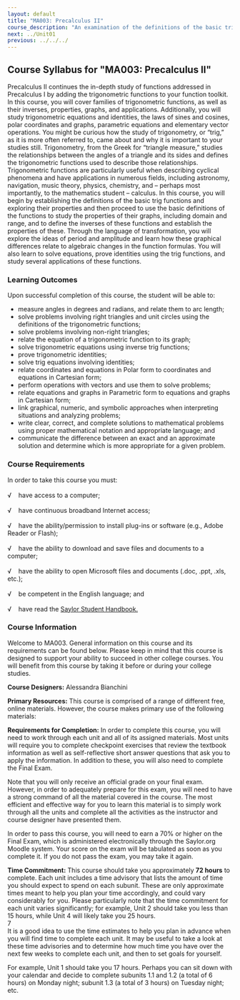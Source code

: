 ```yaml
---
layout: default
title: "MA003: Precalculus II"
course_description: "An examination of the definitions of the basic trig functions, exploration of their properties, and the study of trigonometric equations and identities, the laws of sines and cosines, polar coordinates and graphs, parametric equations, and elementary vector operations."
next: ../Unit01
previous: ../../../
---
```

Course Syllabus for "MA003: Precalculus II"
-------------------------------------------

Precalculus II continues the in-depth study of functions addressed in
Precalculus I by adding the trigonometric functions to your function
toolkit. In this course, you will cover families of trigonometric
functions, as well as their inverses, properties, graphs, and
applications. Additionally, you will study trigonometric equations and
identities, the laws of sines and cosines, polar coordinates and graphs,
parametric equations and elementary vector operations. You might be
curious how the study of trigonometry, or “trig,” as it is more often
referred to, came about and why it is important to your studies still.
Trigonometry, from the Greek for “triangle measure,” studies the
relationships between the angles of a triangle and its sides and defines
the trigonometric functions used to describe those relationships.
Trigonometric functions are particularly useful when describing cyclical
phenomena and have applications in numerous fields, including astronomy,
navigation, music theory, physics, chemistry, and – perhaps most
importantly, to the mathematics student – calculus. In this course, you
will begin by establishing the definitions of the basic trig functions
and exploring their properties and then proceed to use the basic
definitions of the functions to study the properties of their graphs,
including domain and range, and to define the inverses of these
functions and establish the properties of these. Through the language of
transformation, you will explore the ideas of period and amplitude and
learn how these graphical differences relate to algebraic changes in the
function formulas. You will also learn to solve equations, prove
identities using the trig functions, and study several applications of
these functions.

### Learning Outcomes

Upon successful completion of this course, the student will be able
to:  
  

-   measure angles in degrees and radians, and relate them to arc
    length;
-   solve problems involving right triangles and unit circles using the
    definitions of the trigonometric functions;
-   solve problems involving non-right triangles;
-   relate the equation of a trigonometric function to its graph;
-   solve trigonometric equations using inverse trig functions;
-   prove trigonometric identities;
-   solve trig equations involving identities;
-   relate coordinates and equations in Polar form to coordinates and
    equations in Cartesian form;
-   perform operations with vectors and use them to solve problems;
-   relate equations and graphs in Parametric form to equations and
    graphs in Cartesian form;
-   link graphical, numeric, and symbolic approaches when interpreting
    situations and analyzing problems;
-   write clear, correct, and complete solutions to mathematical
    problems using proper mathematical notation and appropriate
    language; and
-   communicate the difference between an exact and an approximate
    solution and determine which is more appropriate for a given
    problem.

### Course Requirements

In order to take this course you must:  
    
 √    have access to a computer;  
    
 √    have continuous broadband Internet access;  
    
 √    have the ability/permission to install plug-ins or software (e.g.,
Adobe Reader or Flash);  
    
 √    have the ability to download and save files and documents to a
computer;  
    
 √    have the ability to open Microsoft files and documents (.doc,
.ppt, .xls, etc.);  
    
 √    be competent in the English language; and  
        
 √    have read the [Saylor Student
Handbook.](http://www.saylor.org/site/wp-content/uploads/2012/05/Saylor-StudentHandbook.pdf)

### Course Information

Welcome to MA003. General information on this course and its
requirements can be found below. Please keep in mind that this course is
designed to support your ability to succeed in other college courses.
You will benefit from this course by taking it before or during your
college studies.  
  
 **Course Designers:** Alessandra Bianchini  
  
 **Primary Resources:** This course is comprised of a range of different
free, online materials. However, the course makes primary use of the
following materials:  
  
 **Requirements for Completion:** In order to complete this course, you
will need to work through each unit and all of its assigned materials.
Most units will require you to complete checkpoint exercises that review
the textbook information as well as self-reflective short answer
questions that ask you to apply the information. In addition to these,
you will also need to complete the Final Exam.  
  
 Note that you will only receive an official grade on your final exam.
However, in order to adequately prepare for this exam, you will need to
have a strong command of all the material covered in the course. The
most efficient and effective way for you to learn this material is to
simply work through all the units and complete all the activities as the
instructor and course designer have presented them.  
  
 In order to pass this course, you will need to earn a 70% or higher on
the Final Exam, which is administered electronically through the
Saylor.org Moodle system. Your score on the exam will be tabulated as
soon as you complete it. If you do not pass the exam, you may take it
again.  
  
 **Time Commitment:** This course should take you approximately **72
hours** to complete. Each unit includes a time advisory that lists the
amount of time you should expect to spend on each subunit. These are
only approximate times meant to help you plan your time accordingly, and
could vary considerably for you. Please particularly note that the time
commitment for each unit varies significantly; for example, Unit 2
should take you less than 15 hours, while Unit 4 will likely take you 25
hours.  
 7  
 It is a good idea to use the time estimates to help you plan in advance
when you will find time to complete each unit. It may be useful to take
a look at these time advisories and to determine how much time you have
over the next few weeks to complete each unit, and then to set goals for
yourself.  
  
 For example, Unit 1 should take you 17 hours. Perhaps you can sit down
with your calendar and decide to complete subunits 1.1 and 1.2 (a total
of 6 hours) on Monday night; subunit 1.3 (a total of 3 hours) on Tuesday
night; etc.  
  

